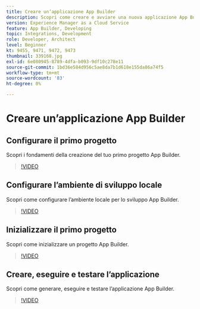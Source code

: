 ```yaml
---
title: Creare un’applicazione App Builder
description: Scopri come creare e avviare una nuova applicazione App Builder.
version: Experience Manager as a Cloud Service
feature: App Builder, Developing
topic: Integrations, Development
role: Developer, Architect
level: Beginner
kt: 9455, 9471, 9472, 9473
thumbnail: 339168.jpg
exl-id: 6e080945-8789-4dfa-b093-9df10c278e11
source-git-commit: 1bd36e584d956c5ae8da7b1d618e155da86a74f5
workflow-type: tm+mt
source-wordcount: '83'
ht-degree: 0%

---
```


# Creare un’applicazione App Builder

## Configurare il primo progetto

Scopri i fondamenti della creazione del tuo primo progetto App Builder.

>[!VIDEO](https://video.tv.adobe.com/v/342305/?quality=12&learn=on&captions=ita)

## Configurare l’ambiente di sviluppo locale

Scopri come configurare l’ambiente locale per lo sviluppo App Builder.

>[!VIDEO](https://video.tv.adobe.com/v/342279/?quality=12&learn=on&captions=ita)

## Inizializzare il primo progetto

Scopri come inizializzare un progetto App Builder.

>[!VIDEO](https://video.tv.adobe.com/v/342244/?quality=12&learn=on&captions=ita)

## Creare, eseguire e testare l’applicazione

Scopri come generare, eseguire e testare l’applicazione App Builder.

>[!VIDEO](https://video.tv.adobe.com/v/342234/?quality=12&learn=on&captions=ita)
